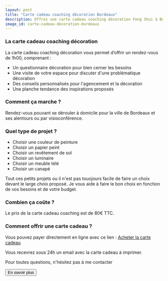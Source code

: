 ```yaml
---
layout: post
title: "Carte cadeau coaching décoration Bordeaux"
description: Offrez une carte cadeau coaching décoration Feng Shui à Bordeaux. Une idée originale pour faire plaisir à vos proches.
image_id: carte-cadeau-decoration-bordeaux
---
```


### La carte cadeau coaching décoration

La carte cadeau coaching décoration vous permet d’offrir un rendez-vous de 1h00, comprenant :

- Un questionnaire décoration pour bien cerner les besoins
- Une visite de votre espace pour discuter d'une problématique décoration
- Des conseils personnalisés pour l'agencement et la décoration
- Une planche tendance des inspirations proposés

### Comment ça marche ?

Rendez-vous pouvant se dérouler à domicile pour la ville de Bordeaux et ses alentours ou par visioconférence.

### Quel type de projet ?

- Choisir une couleur de peinture
- Choisir un papier peint
- Choisir un revêtement de sol
- Choisir un luminaire
- Choisir un meuble télé
- Choisir un canapé

Tout ces petits projets ou il n'est pas touojours facile de faire un choix devant le large choix proposé. Je vous aide à faire le bon choix en fonction de vos besoins et de votre budget.

### Combien ça coûte ?

Le prix de la carte cadeau coaching est de 80€ TTC.

### Comment offrir une carte cadeau ?

Vous pouvez payer directement en ligne avec ce lien : [Acheter la carte cadeau](https://buy.stripe.com/3cscOddoQeokf84eUU)

Vous recevrez sous 24h un email avec la carte cadeau à imprimer.

Pour toutes questions, n'hésitez pas à me contacter

<button class="btn btn-primary" data-action="click->crisp-chat#show">En savoir plus</button>
